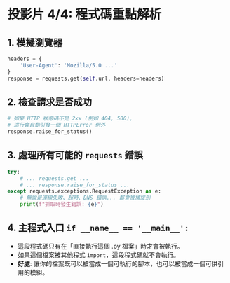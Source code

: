 # 投影片 4/4: 程式碼重點解析

## 1. 模擬瀏覽器

```python
headers = {
    'User-Agent': 'Mozilla/5.0 ...'
}
response = requests.get(self.url, headers=headers)
```

## 2. 檢查請求是否成功

```python
# 如果 HTTP 狀態碼不是 2xx (例如 404, 500), 
# 這行會自動引發一個 HTTPError 例外
response.raise_for_status()
```

## 3. 處理所有可能的 `requests` 錯誤

```python
try:
    # ... requests.get ...
    # ... response.raise_for_status ...
except requests.exceptions.RequestException as e:
    # 無論是連線失敗、超時、DNS 錯誤... 都會被捕捉到
    print(f"抓取時發生錯誤: {e}")
```

## 4. 主程式入口 `if __name__ == '__main__':`

* 這段程式碼只有在「直接執行這個 .py 檔案」時才會被執行。
* 如果這個檔案被其他程式 `import`，這段程式碼就不會執行。
* **好處**: 讓你的檔案既可以被當成一個可執行的腳本，也可以被當成一個可供引用的模組。